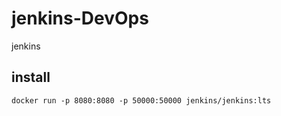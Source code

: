 # jenkins-DevOps
jenkins



## install 

```
docker run -p 8080:8080 -p 50000:50000 jenkins/jenkins:lts

```
